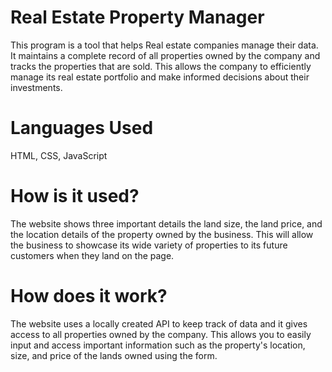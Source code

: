 ﻿# Real Estate Property Manager

This program is a tool that helps Real estate companies manage their data. It maintains a complete record of all properties owned by the company and tracks the properties that are sold. This allows the company to efficiently manage its real estate portfolio and make informed decisions about their investments.

# Languages Used
HTML, CSS, JavaScript

# How is it used?

The website shows three important details the land size, the land price, and the location details of the property owned by the business. This will allow the business to showcase its wide variety of properties to its future customers when they land on the page. 

# How does it work?

The website uses a locally created API to keep track of data and it gives access to all properties owned by the company. 
This allows you to easily input and access important information such as the property's location, size, and price of the lands owned using the form.
